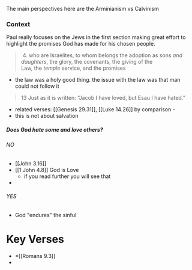 
The main perspectives here are the Arminianism vs Calvinism

### Context
Paul really focuses on the Jews in the first section making great effort to highlight the promises God has made for his chosen people. 

>  4. who are Israelites, to whom belongs the adoption as sons _and daughters_, the glory, the covenants, the giving of the Law, the _temple_ service, and the promises

* the law was a holy good thing. the issue with the law was that man could not follow it


> 13 Just as it is written: “Jacob I have loved, but Esau I have hated.”

* related verses: [[Genesis 29.31]], [[Luke 14.26]] by comparison - 
* this is not about salvation
##### Does God hate some and love others?
###### NO
* [[John 3.16]]
* [[1 John 4.8]] God is Love
	* if you read further you will see that 
* 
###### YES



* God "endures" the sinful


# Key Verses
* *[[Romans 9.3]]
* 